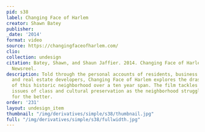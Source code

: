 ```yaml
---
pid: s38
label: Changing Face of Harlem
creator: Shawn Batey
publisher:
_date: '2014'
format: video
source: https://changingfaceofharlem.com/
clio:
collection: undesign
citation: Batey, Shawn, and Shaun Jaffier. 2014. Changing Face of Harlem. Third World
  Newsreel.
description: Told through the personal accounts of residents, business owners, politicians
  and real estate developers, Changing Face of Harlem explores the drastic transformation
  of this historic neighborhood over a ten year span. The film tackles the pressing
  issues of class and cultural preservation as the neighborhood struggles to change
  for the better.
order: '231'
layout: undesign_item
thumbnail: "/img/derivatives/simple/s38/thumbnail.jpg"
full: "/img/derivatives/simple/s38/fullwidth.jpg"
---
```

